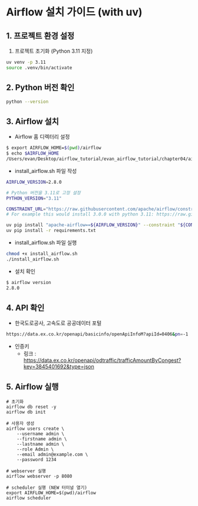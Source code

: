 # Airflow 설치 가이드 (with uv)

## 1. 프로젝트 환경 설정

1. 프로젝트 초기화 (Python 3.11 지정)
```bash
uv venv -p 3.11
source .venv/bin/activate
```

## 2. Python 버전 확인
 
```bash
python --version 
```

## 3. Airflow 설치
- Airflow 홈 디렉터리 설정 
```bash 
$ export AIRFLOW_HOME=$(pwd)/airflow
$ echo $AIRFLOW_HOME
/Users/evan/Desktop/airflow_tutorial/evan_airflow_tutorial/chapter04/airflow
```

- install_airflow.sh 파일 작성 

```bash
AIRFLOW_VERSION=2.8.0

# Python 버전을 3.11로 고정 설정
PYTHON_VERSION="3.11"

CONSTRAINT_URL="https://raw.githubusercontent.com/apache/airflow/constraints-${AIRFLOW_VERSION}/constraints-${PYTHON_VERSION}.txt"
# For example this would install 3.0.0 with python 3.11: https://raw.githubusercontent.com/apache/airflow/constraints-3.0.0/constraints-3.11.txt

uv pip install "apache-airflow==${AIRFLOW_VERSION}" --constraint "${CONSTRAINT_URL}"
uv pip install -r requirements.txt
```

- install_airflow.sh 파일 실행
```bash
chmod +x install_airflow.sh
./install_airflow.sh
```

- 설치 확인
```bash
$ airflow version
2.8.0
```

## 4. API 확인 
- 한국도로공사, 고속도로 공공데이터 포털
```bash 
https://data.ex.co.kr/openapi/basicinfo/openApiInfoM?apiId=0406&pn=-1
```

- 인증키 
    + 링크 : https://data.ex.co.kr/openapi/odtraffic/trafficAmountByCongest?key=3845401692&type=json


## 5. Airflow 실행

```
# 초기화
airflow db reset -y
airflow db init

# 사용자 생성
airflow users create \
    --username admin \
    --firstname admin \
    --lastname admin \
    --role Admin \
    --email admin@example.com \
    --password 1234

# webserver 실행
airflow webserver -p 8080

# scheduler 실행 (NEW 터미널 열기)
export AIRFLOW_HOME=$(pwd)/airflow
airflow scheduler
```


